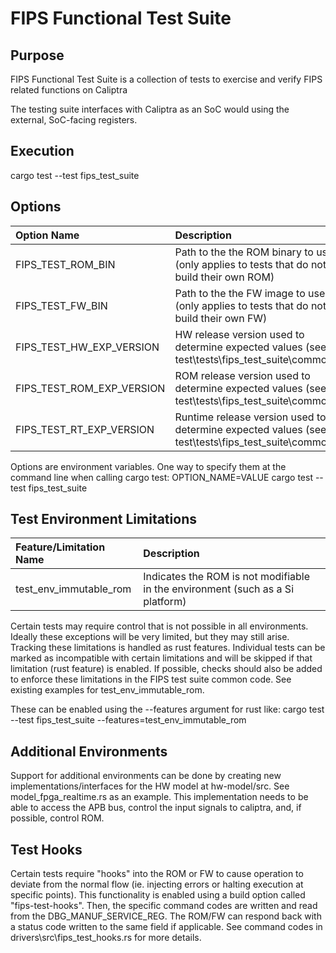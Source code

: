 # FIPS Functional Test Suite

## Purpose

FIPS Functional Test Suite is a collection of tests to exercise and verify FIPS related functions on Caliptra

The testing suite interfaces with Caliptra as an SoC would using the external, SoC-facing registers.

## Execution

cargo test --test fips_test_suite

## Options

| Option Name               | Description                                                                                            |
| :------------------------ | :----------------------------------------------------------------------------------------------------- |
| FIPS_TEST_ROM_BIN         | Path to the the ROM binary to use (only applies to tests that do not build their own ROM)
| FIPS_TEST_FW_BIN          | Path to the the FW image to use (only applies to tests that do not build their own FW)
| FIPS_TEST_HW_EXP_VERSION  | HW release version used to determine expected values (see test\tests\fips_test_suite\common.rs)
| FIPS_TEST_ROM_EXP_VERSION | ROM release version used to determine expected values (see test\tests\fips_test_suite\common.rs)
| FIPS_TEST_RT_EXP_VERSION  | Runtime release version used to determine expected values (see test\tests\fips_test_suite\common.rs)

Options are environment variables. One way to specify them at the command line when calling cargo test:
    OPTION_NAME=VALUE cargo test --test fips_test_suite

## Test Environment Limitations

| Feature/Limitation Name  | Description                                                                         |
| :----------------------- | :---------------------------------------------------------------------------------- |
| test_env_immutable_rom   | Indicates the ROM is not modifiable in the environment (such as a Si platform)

Certain tests may require control that is not possible in all environments. Ideally these exceptions will be very limited, but they may still arise. Tracking these limitations is handled as rust features. Individual tests can be marked as incompatible with certain limitations and will be skipped if that limitation (rust feature) is enabled. If possible, checks should also be added to enforce these limitations in the FIPS test suite common code. See existing examples for test_env_immutable_rom.

These can be enabled using the --features argument for rust like: 
    cargo test --test fips_test_suite --features=test_env_immutable_rom

## Additional Environments

Support for additional environments can be done by creating new implementations/interfaces for the HW model at hw-model/src. See model_fpga_realtime.rs as an example. This implementation needs to be able to access the APB bus, control the input signals to caliptra, and, if possible, control ROM.

## Test Hooks

Certain tests require "hooks" into the ROM or FW to cause operation to deviate from the normal flow (ie. injecting errors or halting execution at specific points). This functionality is enabled using a build option called "fips-test-hooks". Then, the specific command codes are written and read from the DBG_MANUF_SERVICE_REG. The ROM/FW can respond back with a status code written to the same field if applicable. See command codes in drivers\src\fips_test_hooks.rs for more details.
